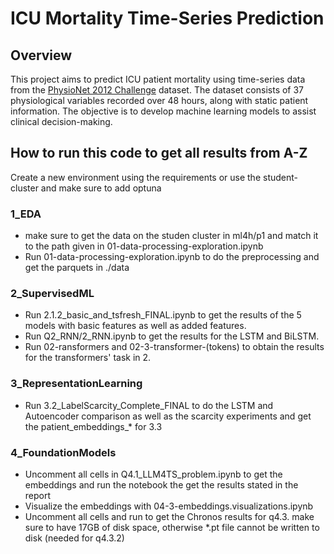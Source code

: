 # ICU Mortality Time-Series Prediction

## Overview
This project aims to predict ICU patient mortality using time-series data from the [PhysioNet 2012 Challenge](https://physionet.org/content/challenge-2012/1.0.0/) dataset. The dataset consists of 37 physiological variables recorded over 48 hours, along with static patient information. The objective is to develop machine learning models to assist clinical decision-making.

## How to run this code to get all results from A-Z

Create a new environment using the requirements or use the student-cluster and make sure to add optuna

### 1_EDA

* make sure to get the data on the studen cluster in ml4h/p1 and match it to the path given in 01-data-processing-exploration.ipynb
* Run 01-data-processing-exploration.ipynb to do the preprocessing and get the parquets in ./data

### 2_SupervisedML

* Run 2.1.2_basic_and_tsfresh_FINAL.ipynb to get the results of the 5 models with basic features as well as added features.
* Run Q2_RNN/2_RNN.ipynb to get the results for the LSTM and BiLSTM.
* Run 02-ransformers and 02-3-transformer-(tokens) to obtain the results for the transformers' task in 2.

### 3_RepresentationLearning

* Run 3.2_LabelScarcity_Complete_FINAL to do the LSTM and Autoencoder comparison as well as the scarcity experiments and get the patient_embeddings_* for 3.3

### 4_FoundationModels

* Uncomment all cells in Q4.1_LLM4TS_problem.ipynb to get the embeddings and run the notebook the get the results stated in the report
* Visualize the embeddings with 04-3-embeddings.visualizations.ipynb
* Uncomment all cells and run to get the Chronos results for q4.3. make sure to have 17GB of disk space, otherwise *.pt file cannot be written to disk (needed for q4.3.2)

